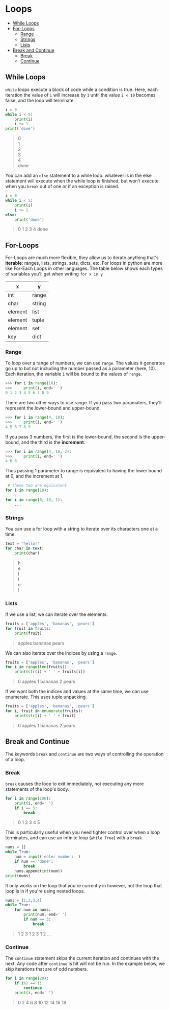 
# Loops

- [While Loops](#while-loops)
- [For-Loops](#for-loops)
  - [Range](#range)
  - [Strings](#strings)
  - [Lists](#lists)
- [Break and Continue](#break-and-continue)
  - [Break](#break)
  - [Continue](#continue)


## While Loops

`while` loops execute a block of code while a condition is true. Here, each iteration the value of `i` will increase by `1` until the value `i < 10` becomes false, and the loop will terminate.

```python
i = 0
while i < 5:
    print(i)
    i += 1
print('done')
```
> 0<br>
> 1<br>
> 2<br>
> 3<br>
> 4<br>
> done

You can add an `else` statement to a while loop. whatever is in the else statement will execute when the while loop is finished, but won't execute when you `break` out of one or if an exception is raised.
```python
i = 0
while i < 5:
    print(i)
    i += 1
else:
    print('done')
```
> 0
> 1
> 2
> 3
> 4
> done


## For-Loops


For-Loops are much more flexible, they allow us to iterate anything that's **iterable**: ranges, lists, strings, sets, dicts, etc. For loops in python are more like For-Each Loops in other languages. The table below shows each types of variables you'll get when writing `for x in y`

| x | y |
|--- |--- |
| int | range |
| char | string |
| element | list |
| element | tuple |
| element | set |
| key | dict |

### Range

To loop over a range of numbers, we can use `range`. The values it generates go up to but not including the number passed as a parameter (here, 10). Each iteration, the variable `i` will be bound to the values of `range`.

```python
>>> for i in range(10):
>>>     print(i, end=' ')
0 1 2 3 4 5 6 7 8 9
```

There are two other ways to use range. If you pass two paramaters, they'll represent the lower-bound and upper-bound.

```python
>>> for i in range(4, 10):
>>>     print(i, end=' ')
4 5 6 7 8 9
```

If you pass 3 numbers, the first is the lower-bound, the second is the upper-bound, and the third is the **increment**.

```python
>>> for i in range(4, 10, 2):
>>>     print(i, end=' ')
4 6 8
``` 

Thus passing 1 parameter to range is equivalent to having the lower bound at 0, and the increment at 1.

```python
 # these two are equivalent
for i in range(10):
    ...
for i in range(0, 10, 1):
    ...
```

### Strings

You can use a for loop with a string to iterate over its characters one at a time.

```python
text = 'hello!'
for char in text:
    print(char) 
```
> h<br>
> e<br>
> l<br>
> l<br>
> o<br>
> !



### Lists

If we use a list, we can iterate over the elements.
```python
fruits = ['apples', 'bananas', 'pears']
for fruit in fruits:
    print(fruit)
```
> apples
> bananas
> pears

We can also iterate over the indices by using a `range`.

```python
fruits = ['apples', 'bananas', 'pears']
for i in range(len(fruits)):
    print(str(i) + ' ' + fruits[i])
```
> 0 apples
> 1 bananas
> 2 pears

If we want both the indices and values at the same time, we can use enumerate. This uses tuple unpacking.

```python
fruits = ['apples', 'bananas', 'pears']
for i, fruit in enumerate(fruits):
    print(str(i) + ' ' + fruit)
```
> 0 apples
> 1 bananas
> 2 pears


## Break and Continue

The keywords `break` and `continue` are two ways of controlling the operation of a loop.

### Break

`break` causes the loop to exit immediately, not executing any more statements of the loop's body.

```python
for i in range(100):
    print(i, end=' ')
    if i == 5:
        break
```
> 0 1 2 3 4 5

This is particularly useful when you need tighter control over when a loop terminates, and can use an infinite loop (`while True`) with a `break`.

```python
nums = []
while True:
    num = input('enter number: ')
    if num == 'done':
        break
    nums.append(int(num))
print(nums)
```

It only works on the loop that you're currently in however, not the loop that loop is in if you're using nested loops.

```python
nums = [1,2,3,4]
while True:
    for num in nums:
        print(num, end=' ')
        if num == 3:
            break
```
> 1 2 3 1 2 3 1 2 ...

### Continue

The `continue` statement skips the current iteration and continues with the next. Any code after `continue` is hit will not be run. In the example below, we skip iterations that are of odd numbers.

```python
for i in range(20):
    if i%2 == 1:
        continue
    print(i, end=' ')
```
> 0 2 4 6 8 10 12 14 16 18

